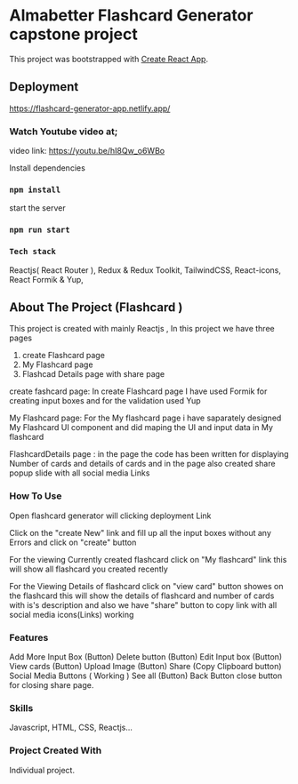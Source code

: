 # Almabetter Flashcard Generator capstone project

This project was bootstrapped with [Create React App](https://github.com/facebook/create-react-app).

## Deployment

https://flashcard-generator-app.netlify.app/

### Watch Youtube video at;

video link: https://youtu.be/hI8Qw_o6WBo

Install dependencies

### `npm install`

start the server

### `npm run start`


### `Tech stack`

Reactjs( React Router ),
Redux & Redux Toolkit,
TailwindCSS,
React-icons,
React Formik & Yup,


## About The Project (Flashcard )

This project is created with mainly Reactjs , In this project we have three pages
1) create Flashcard page 
2) My Flashcard page 
3) Flashcad Details page  with  share page 

create fashcard page: In create Flashcard page I have used  Formik for creating input boxes and for the validation used Yup

My Flashcard page: For the My flashcard page i have  saparately designed My Flashcard UI component and did maping the UI and input data in My flashcard

FlashcardDetails page : in the page the code has been written for displaying Number of cards and details of cards and in the page  also created share popup slide with all social media Links

### How To Use

Open flashcard generator will clicking deployment Link

Click on the "create New" link and fill up all the input boxes without any Errors and click on "create" button

For the viewing Currently created flashcard click on "My flashcard" link this will show all flashcard you created recently

For the Viewing Details of flashcard click on "view card" button showes on the flashcard this will show the details of flashcard and number of cards with is's description and also we have "share" button to copy link with all social media icons(Links) working

### Features
Add More Input Box (Button)
Delete button (Button)
Edit Input box (Button)
View cards (Button)
Upload Image (Button)
Share (Copy Clipboard button)
Social Media Buttons ( Working )
See all (Button)
Back Button
close button for closing share page.


### Skills

Javascript, HTML, CSS, Reactjs...

### Project Created With

Individual project.



